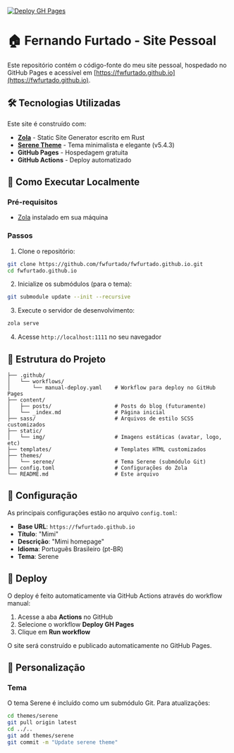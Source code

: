 [![Deploy GH Pages](https://github.com/fwfurtado/fwfurtado.github.io/actions/workflows/manual-deploy.yaml/badge.svg)](https://github.com/fwfurtado/fwfurtado.github.io/actions/workflows/manual-deploy.yaml)

# 🏠 Fernando Furtado - Site Pessoal

Este repositório contém o código-fonte do meu site pessoal, hospedado no GitHub Pages e acessível em [https://fwfurtado.github.io](https://fwfurtado.github.io).

## 🛠️ Tecnologias Utilizadas

Este site é construído com:

- **[Zola](https://www.getzola.org/)** - Static Site Generator escrito em Rust
- **[Serene Theme](https://github.com/isunjn/serene)** - Tema minimalista e elegante (v5.4.3)
- **GitHub Pages** - Hospedagem gratuita
- **GitHub Actions** - Deploy automatizado

## 🚀 Como Executar Localmente

### Pré-requisitos

- [Zola](https://www.getzola.org/documentation/getting-started/installation/) instalado em sua máquina

### Passos

1. Clone o repositório:
```bash
git clone https://github.com/fwfurtado/fwfurtado.github.io.git
cd fwfurtado.github.io
```

2. Inicialize os submódulos (para o tema):
```bash
git submodule update --init --recursive
```

3. Execute o servidor de desenvolvimento:
```bash
zola serve
```

4. Acesse `http://localhost:1111` no seu navegador

## 📁 Estrutura do Projeto

```
├── .github/
│   └── workflows/
│       └── manual-deploy.yaml    # Workflow para deploy no GitHub Pages
├── content/
│   ├── posts/                    # Posts do blog (futuramente)
│   └── _index.md                 # Página inicial
├── sass/                         # Arquivos de estilo SCSS customizados
├── static/
│   └── img/                      # Imagens estáticas (avatar, logo, etc)
├── templates/                    # Templates HTML customizados
├── themes/
│   └── serene/                   # Tema Serene (submódulo Git)
├── config.toml                   # Configurações do Zola
└── README.md                     # Este arquivo
```

## 🔧 Configuração

As principais configurações estão no arquivo `config.toml`:

- **Base URL**: `https://fwfurtado.github.io`
- **Título**: "Mimi"
- **Descrição**: "Mimi homepage"
- **Idioma**: Português Brasileiro (pt-BR)
- **Tema**: Serene


## 🚢 Deploy

O deploy é feito automaticamente via GitHub Actions através do workflow manual:

1. Acesse a aba **Actions** no GitHub
2. Selecione o workflow **Deploy GH Pages**
3. Clique em **Run workflow**

O site será construído e publicado automaticamente no GitHub Pages.

## 🎨 Personalização

### Tema

O tema Serene é incluído como um submódulo Git. Para atualizações:

```bash
cd themes/serene
git pull origin latest
cd ../..
git add themes/serene
git commit -m "Update serene theme"
```
